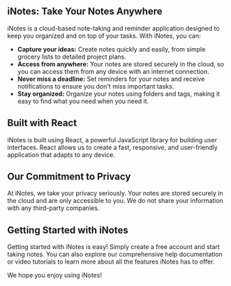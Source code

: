 ## iNotes: Take Your Notes Anywhere

iNotes is a cloud-based note-taking and reminder application designed to keep you organized and on top of your tasks. With iNotes, you can:

* **Capture your ideas:**  Create notes quickly and easily,  from simple grocery lists to detailed project plans.
* **Access from anywhere:**  Your notes are stored securely in the cloud, so you can access them from any device with an internet connection. 
* **Never miss a deadline:** Set reminders for your notes and receive notifications to ensure you don't miss important tasks.
* **Stay organized:** Organize your notes using folders and tags, making it easy to find what you need when you need it.

##  Built with React

iNotes is built using React, a powerful JavaScript library for building user interfaces. React allows us to create a fast, responsive, and user-friendly application that adapts to any device.

## Our Commitment to Privacy

At iNotes, we take your privacy seriously. Your notes are stored securely in the cloud and are only accessible to you. We do not share your information with any third-party companies.

## Getting Started with iNotes

Getting started with iNotes is easy! Simply create a free account and start taking notes. You can also explore our comprehensive help documentation or video tutorials to learn more about all the features iNotes has to offer.

We hope you enjoy using iNotes!
